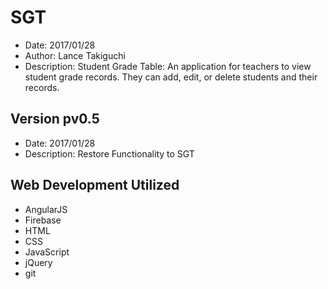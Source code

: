 # SGT
* Date: 2017/01/28
* Author: Lance Takiguchi
* Description: Student Grade Table: An application for teachers to view student grade records. They can add, edit, or delete students and their records. 

## Version pv0.5
* Date: 2017/01/28
* Description: Restore Functionality to SGT

## Web Development Utilized 
* AngularJS 
* Firebase
* HTML
* CSS
* JavaScript
* jQuery
* git